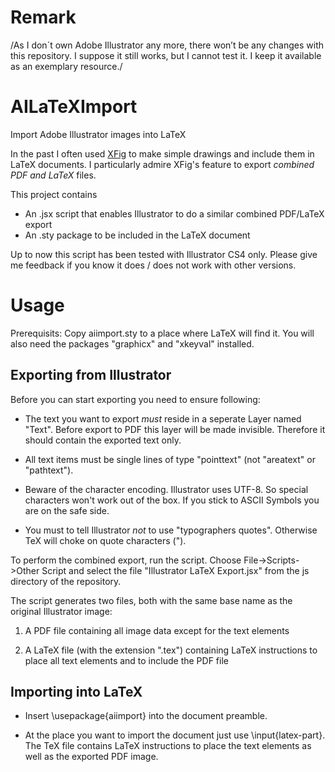 # Remark
/As I don´t own Adobe Illustrator any more, there won’t be any changes with
this repository. I suppose it still works, but I cannot test it. I keep it
available as an exemplary resource./

# AILaTeXImport
Import Adobe Illustrator images into LaTeX

In the past I often used [XFig](http://www.xfig.org) to make simple
drawings and include them in LaTeX documents. I particularly admire
XFig's feature to export _combined PDF and LaTeX_ files.

This project contains
 - An .jsx script that enables Illustrator to do a similar combined PDF/LaTeX export
 - An .sty package to be included in the LaTeX document

Up to now this script has been tested with Illustrator CS4
only. Please give me feedback if you know it does / does not work with
other versions.

# Usage

Prerequisits: Copy aiimport.sty to a place where LaTeX will find
it. You will also need the packages "graphicx" and "xkeyval" installed.

## Exporting from Illustrator
Before you can start exporting you need to ensure following:

 - The text you want to export _must_ reside in a seperate Layer named
   "Text". Before export to PDF this layer will be made
   invisible. Therefore it should contain the exported text only.
 
 - All text items must be single lines of type "pointtext" (not "areatext"
   or "pathtext").
   
 - Beware of the character encoding. Illustrator uses UTF-8. So
   special characters won't work out of the box. If you stick to ASCII
   Symbols you are on the safe side.
 
 - You must to tell Illustrator _not_ to use "typographers quotes". Otherwise
   TeX will choke on quote characters (").
   
To perform the combined export, run the script. Choose File->Scripts->Other Script and select the file "Illustrator LaTeX Export.jsx" from the js directory of the repository.

The script generates two files, both with the same base name as the original Illustrator image:

1. A PDF file containing all image data except for the text elements

2. A LaTeX file (with the extension ".tex") containing LaTeX
       instructions to place all text elements and to include the PDF
       file

## Importing into LaTeX

 - Insert \usepackage{aiimport} into the document preamble.
 
 - At the place you want to import the document just use
   \input{latex-part}. The TeX file contains LaTeX instructions to
   place the text elements as well as the exported PDF image.

